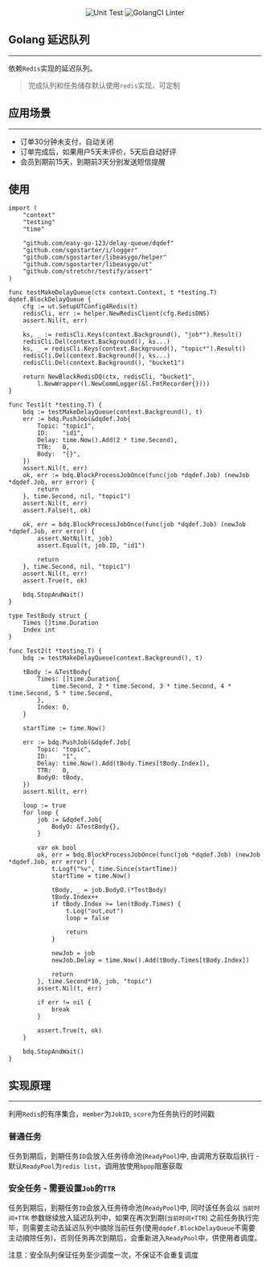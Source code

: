 <div align="center">
  <img src="https://github.com/easy-go-123/delay-queue/workflows/ut/badge.svg?branch=main&event=push" alt="Unit Test">
  <img src="https://github.com/easy-go-123/delay-queue/workflows/golangci-lint/badge.svg?branch=main&event=push" alt="GolangCI Linter">
</div>

## Golang 延迟队列

---


依赖`Redis`实现的延迟队列。
> 完成队列和任务储存默认使用`redis`实现，可定制

## 应用场景

---

* 订单30分钟未支付，自动关闭
* 订单完成后，如果用户5天未评价，5天后自动好评
* 会员到期前15天，到期前3天分别发送短信提醒
## 使用

```golang
import (
	"context"
	"testing"
	"time"

	"github.com/easy-go-123/delay-queue/dqdef"
	"github.com/sgostarter/i/logger"
	"github.com/sgostarter/libeasygo/helper"
	"github.com/sgostarter/libeasygo/ut"
	"github.com/stretchr/testify/assert"
)

func testMakeDelayQueue(ctx context.Context, t *testing.T) dqdef.BlockDelayQueue {
	cfg := ut.SetupUTConfig4Redis(t)
	redisCli, err := helper.NewRedisClient(cfg.RedisDNS)
	assert.Nil(t, err)

	ks, _ := redisCli.Keys(context.Background(), "job*").Result()
	redisCli.Del(context.Background(), ks...)
	ks, _ = redisCli.Keys(context.Background(), "topic*").Result()
	redisCli.Del(context.Background(), ks...)
	redisCli.Del(context.Background(), "bucket1")

	return NewBlockRedisDQ(ctx, redisCli, "bucket1",
		l.NewWrapper(l.NewCommLogger(&l.FmtRecorder{})))
}

func Test1(t *testing.T) {
	bdq := testMakeDelayQueue(context.Background(), t)
	err := bdq.PushJob(&dqdef.Job{
		Topic: "topic1",
		ID:    "id1",
		Delay: time.Now().Add(2 * time.Second),
		TTR:   0,
		Body:  "{}",
	})
	assert.Nil(t, err)
	ok, err := bdq.BlockProcessJobOnce(func(job *dqdef.Job) (newJob *dqdef.Job, err error) {
		return
	}, time.Second, nil, "topic1")
	assert.Nil(t, err)
	assert.False(t, ok)

	ok, err = bdq.BlockProcessJobOnce(func(job *dqdef.Job) (newJob *dqdef.Job, err error) {
		assert.NotNil(t, job)
		assert.Equal(t, job.ID, "id1")

		return
	}, time.Second, nil, "topic1")
	assert.Nil(t, err)
	assert.True(t, ok)

	bdq.StopAndWait()
}

type TestBody struct {
	Times []time.Duration
	Index int
}

func Test2(t *testing.T) {
	bdq := testMakeDelayQueue(context.Background(), t)

	tBody := &TestBody{
		Times: []time.Duration{
			time.Second, 2 * time.Second, 3 * time.Second, 4 * time.Second, 5 * time.Second,
		},
		Index: 0,
	}

	startTime := time.Now()

	err := bdq.PushJob(&dqdef.Job{
		Topic: "topic",
		ID:    "1",
		Delay: time.Now().Add(tBody.Times[tBody.Index]),
		TTR:   0,
		BodyO: tBody,
	})
	assert.Nil(t, err)

	loop := true
	for loop {
		job := &dqdef.Job{
			BodyO: &TestBody{},
		}

		var ok bool
		ok, err = bdq.BlockProcessJobOnce(func(job *dqdef.Job) (newJob *dqdef.Job, err error) {
			t.Logf("%v", time.Since(startTime))
			startTime = time.Now()

			tBody, _ = job.BodyO.(*TestBody)
			tBody.Index++
			if tBody.Index >= len(tBody.Times) {
				t.Log("out,out")
				loop = false

				return
			}

			newJob = job
			newJob.Delay = time.Now().Add(tBody.Times[tBody.Index])

			return
		}, time.Second*10, job, "topic")
		assert.Nil(t, err)

		if err != nil {
			break
		}

		assert.True(t, ok)
	}

	bdq.StopAndWait()
}

```

## 实现原理

---

利用`Redis`的有序集合，`member`为`JobID`, `score`为任务执行的时间戳

### 普通任务

任务到期后，到期任务`ID`会放入任务待命池(`ReadyPool`)中, 由调用方获取后执行 -默认`ReadyPool`为`redis list`，调用放使用`bpop`阻塞获取

### 安全任务 - 需要设置`Job`的`TTR`

任务到期后，到期任务`ID`会放入任务待命池(`ReadyPool`)中, 同时该任务会以 `当前时间+TTR` 参数继续放入延迟队列中，如果在再次到期(`当前时间+TTR`)
之前任务执行完毕，则需要主动去延迟队列中摘除当前任务(使用`dqdef.BlockDelayQueue`不需要主动摘除任务)，否则任务再次到期后，会重新进入`ReadyPool`中，供使用者调度。

注意：安全队列保证任务至少调度一次，不保证不会重复调度

